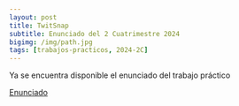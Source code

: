 ```yaml
---
layout: post
title: TwitSnap
subtitle: Enunciado del 2 Cuatrimestre 2024
bigimg: /img/path.jpg
tags: [trabajos-practicos, 2024-2C]
---
```

Ya se encuentra disponible el enunciado del trabajo práctico

[Enunciado](https://taller-de-programacion-2.github.io/tasks/statement/2024/2/enunciado/)
